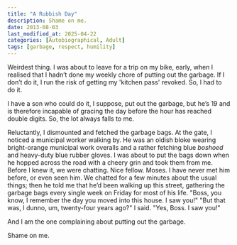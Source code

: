 ```yaml
---
title: "A Rubbish Day"
description: Shame on me.
date: 2013-08-03
last_modified_at: 2025-04-22
categories: [Autobiographical, Adult]
tags: [garbage, respect, humility]
---
```


Weirdest thing. I was about to leave for a trip on my bike, early, when I realised that I hadn’t done my weekly chore of putting out the garbage. If I don’t do it, I run the risk of getting my 'kitchen pass' revoked. So, I had to do it.

I have a son who could do it, I suppose, put out the garbage, but he’s 19 and is therefore incapable of gracing the day before the hour has reached double digits. So, the lot always falls to me.

Reluctantly, I dismounted and fetched the garbage bags. At the gate, I noticed a municipal worker walking by. He was an oldish bloke wearing bright-orange municipal work overalls and a rather fetching blue *boshoed* and heavy-duty blue rubber gloves. I was about to put the bags down when he hopped across the road with a cheery grin and took them from me. Before I knew it, we were chatting. Nice fellow. Moses. I have never met him before, or even seen him. We chatted for a few minutes about the usual things; then he told me that he’d been walking up this street, gathering the garbage bags every single week on Friday for most of his life. "Boss, you know, I remember the day you moved into this house. I saw you!"
  "But that was, I dunno, um, twenty-four years ago?" I said.
  "Yes, Boss. I saw you!"

And I am the one complaining about putting out the garbage. 

Shame on me.
